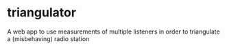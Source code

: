 # triangulator
A web app to use measurements of multiple listeners in order to triangulate a (misbehaving) radio station
